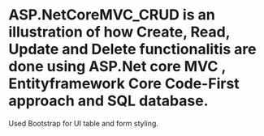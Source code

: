 # ASP.NetCoreMVC_CRUD is an illustration of how Create, Read, Update and Delete functionalitis are done using ASP.Net core MVC , Entityframework Core Code-First approach and SQL database.

Used Bootstrap for UI table and form styling.
